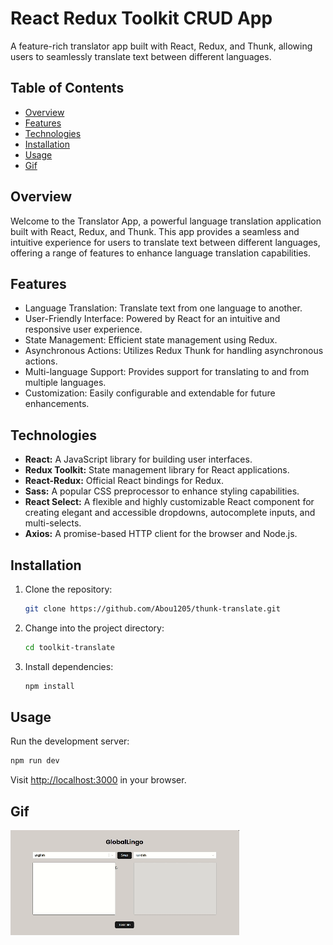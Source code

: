 # React Redux Toolkit CRUD App

A feature-rich translator app built with React, Redux, and Thunk, allowing users to seamlessly translate text between different languages.

## Table of Contents

- [Overview](#overview)
- [Features](#features)
- [Technologies](#technologies)
- [Installation](#installation)
- [Usage](#usage)
- [Gif](#gif)

## Overview

Welcome to the Translator App, a powerful language translation application built with React, Redux, and Thunk. This app provides a seamless and intuitive experience for users to translate text between different languages, offering a range of features to enhance language translation capabilities.

## Features

- Language Translation: Translate text from one language to another.
- User-Friendly Interface: Powered by React for an intuitive and responsive user experience.
- State Management: Efficient state management using Redux.
- Asynchronous Actions: Utilizes Redux Thunk for handling asynchronous actions.
- Multi-language Support: Provides support for translating to and from multiple languages.
- Customization: Easily configurable and extendable for future enhancements.

## Technologies

- **React:** A JavaScript library for building user interfaces.
- **Redux Toolkit:** State management library for React applications.
- **React-Redux:** Official React bindings for Redux.
- **Sass:** A popular CSS preprocessor to enhance styling capabilities.
- **React Select:** A flexible and highly customizable React component for creating elegant and accessible dropdowns, autocomplete inputs, and multi-selects.
- **Axios:** A promise-based HTTP client for the browser and Node.js.

## Installation

1. Clone the repository:

   ```bash
   git clone https://github.com/Abou1205/thunk-translate.git
   ```

2. Change into the project directory:

   ```bash
   cd toolkit-translate
   ```

3. Install dependencies:

   ```bash
   npm install
   ```

## Usage

Run the development server:

```bash
npm run dev
```

Visit [http://localhost:3000](http://localhost:3000) in your browser.

## Gif

![](/translate.gif)
